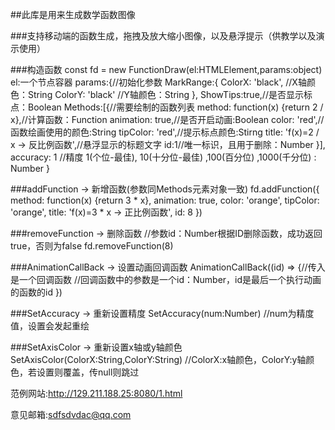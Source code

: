 ##此库是用来生成数学函数图像

###支持移动端的函数生成，拖拽及放大缩小图像，以及悬浮提示（供教学以及演示使用）

###构造函数
	const fd = new FunctionDraw(el:HTMLElement,params:object)
	el:一个节点容器
	params:{//初始化参数
		MarkRange:{
			ColorX: 'black', //X轴颜色：String
			ColorY: 'black'  //Y轴颜色：String
		},
		ShowTips:true,//是否显示标点：Boolean
		Methods:[{//需要绘制的函数列表
			method: function(x) {return 2 / x},//计算函数：Function
			animation: true,//是否开启动画:Boolean
			color: 'red',//函数绘画使用的颜色:String
			tipColor: 'red',//提示标点颜色:Stirng
			title: 'f(x)=2 / x -> 反比例函数',//悬浮显示的标题文字
			id:1//唯一标识，且用于删除：Number
		}],
		accuracy: 1 //精度 1(个位-最佳), 10(十分位-最佳) ,100(百分位) ,1000(千分位) : Number	
	}

###addFunction -> 新增函数(参数同Methods元素对象一致)
	fd.addFunction({
						method: function(x) {return 3 * x},
						animation: true,
						color: 'orange',
						tipColor: 'orange',
						title: 'f(x)=3 * x -> 正比例函数',
						id: 8
					})

###removeFunction -> 删除函数
	//参数id：Number根据ID删除函数，成功返回true，否则为false
	fd.removeFunction(8)

###AnimationCallBack -> 设置动画回调函数
	AnimationCallBack((id) => {//传入是一个回调函数
		//回调函数中的参数是一个id：Number，id是最后一个执行动画的函数的id
	})

###SetAccuracy -> 重新设置精度
	SetAccuracy(num:Number) //num为精度值，设置会发起重绘

###SetAxisColor -> 重新设置x轴或y轴颜色
	SetAxisColor(ColorX:String,ColorY:String) //ColorX:x轴颜色，ColorY:y轴颜色，若设置则覆盖，传null则跳过


范例网站:http://129.211.188.25:8080/1.html

意见邮箱:sdfsdvdac@qq.com